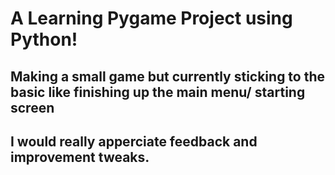 # A Learning Pygame Project using Python!

## Making a small game but currently sticking to the basic like finishing up the main menu/ starting screen 
## I would really apperciate feedback and improvement tweaks. 

